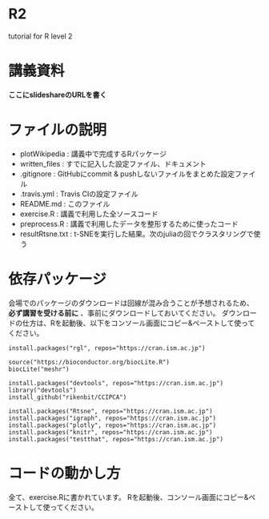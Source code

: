 # R2
tutorial for R level 2

# 講義資料

**ここにslideshareのURLを書く**

# ファイルの説明
- plotWikipedia : 講義中で完成するRパッケージ
- written_files : すでに記入した設定ファイル、ドキュメント
- .gitignore : GitHubにcommit & pushしないファイルをまとめた設定ファイル
- .travis.yml : Travis CIの設定ファイル
- README.md : このファイル
- exercise.R : 講義で利用した全ソースコード
- preprocess.R : 講義で利用したデータを整形するために使ったコード
- resultRtsne.txt : t-SNEを実行した結果。次のjuliaの回でクラスタリングで使う

# 依存パッケージ
会場でのパッケージのダウンロードは回線が混み合うことが予想されるため、 **必ず講習を受ける前に** 、事前にダウンロードしておいてください。
ダウンロードの仕方は、Rを起動後、以下をコンソール画面にコピー&ペーストして使ってください。

```{r}
install.packages("rgl", repos="https://cran.ism.ac.jp")

source("https://bioconductor.org/biocLite.R")
biocLite("meshr")

install.packages("devtools", repos="https://cran.ism.ac.jp")
library("devtools")
install_github("rikenbit/CCIPCA")

install.packages("Rtsne", repos="https://cran.ism.ac.jp")
install.packages("igraph", repos="https://cran.ism.ac.jp")
install.packages("plotly", repos="https://cran.ism.ac.jp")
install.packages("knitr", repos="https://cran.ism.ac.jp")
install.packages("testthat", repos="https://cran.ism.ac.jp")
```

# コードの動かし方
全て、exercise.Rに書かれています。
Rを起動後、コンソール画面にコピー&ペーストして使ってください。
